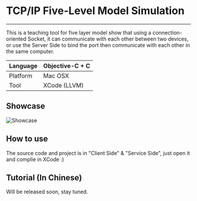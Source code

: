 # TCP/IP Five-Level Model Simulation
---
This is a teaching tool for five layer model show that using a connection-oriented Socket, it can communicate with each other between two devices, or use the Server Side to bind the port then communicate with each other in the same computer.

| Language | Objective-C + C|
| ---  | ---                |
| Platform | Mac OSX        |
| Tool | XCode (LLVM)       |


## Showcase
![Showcase](http://p0h33xrro.bkt.clouddn.com/TCP_Showcase.gif)

## How to use
The source code and project is in "Client Side" & "Service Side", just open it and complie in XCode :)

## Tutorial (In Chinese)
Will be released soon, stay tuned.

